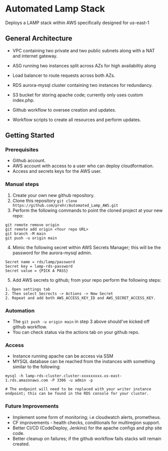 # Automated Lamp Stack
Deploys a LAMP stack within AWS specifically designed for us-east-1

## General Architecture 
-  VPC containing two private and two public subnets along with a NAT and internet gateway.

- ASG running two instances split across AZs for high availabiltiy along

- Load balancer to route requests across both AZs. 

- RDS aurora-mysql cluster containing two instances for redundancy.

- S3 bucket for storing apache code; currently only uses custom index.php.

- Github workflow to oversee creation and updates.

- Workflow scripts to create all resources and perform updates.

## Getting Started

### Prerequisites
- Github account.
- AWS account with access to a user who can deploy cloudformation.
- Access and secrets keys for the AWS user.

### Manual steps
1. Create your own new github repository.
2. Clone this repository `git clone https://github.com/prehr/Automated_Lamp_AWS.git`
3. Perform the following commands to point the cloned project at your new repo:
```
git remote remove origin
git remote add origin <Your repo URL>
git branch -M main
git push -u origin main
```
4. Mimic the following secret within AWS Secrets Manager; this will be the password for the aurora-mysql admin. 
```
Secret name = rds/lamp/password
Secret key = lamp-rds-password
Secret value = {PICK A PASS}
```
5. Add AWS secrets to github; from your repo perform the following steps:
```
1. Open settings tab
2. Then select Secrects -> Actions -> New Secret
2. Repeat and add both AWS_ACCESS_KEY_ID and AWS_SECRET_ACCESS_KEY.
```

### Automation
- The `git push -u origin main` in step 3 above should've kicked off github workflow.
- You can check status via the actions tab on your github repo.


### Access
- Instance running apache can be access via SSM
- MYSQL database can be reached from the instances with something similar to the following:
```
mysql -h lamp-rds-cluster.cluster-xxxxxxxxx.us-east-1.rds.amazonaws.com -P 3306 -u admin -p

# The endpoint will need to be replaced with your writer instance endpoint; this can be found in the RDS console for your cluster.
```

### Future Improvements
- Implement some form of monitoring; i.e cloudwatch alerts, prometheus.
- CF improvements - health checks, conditionals for multiregion support.
- Better CI/CD (CodeDeploy, Jenkins) for the apache configs and php site code.
- Better cleanup on failures; if the github workflow fails stacks will remain created.